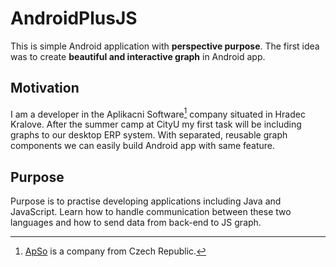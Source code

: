 AndroidPlusJS
===================

This is simple Android application with **perspective purpose**. The first idea was to create **beautiful and interactive graph** in Android app.

Motivation
-------------

I am a developer in the Aplikacni Software[^apso] company situated in Hradec Kralove. After the summer camp at CityU my first task will be including graphs to our desktop ERP system. With separated, reusable graph components we can easily build Android app with same feature.

Purpose
-------------

Purpose is to practise developing applications including Java and JavaScript. Learn how to handle communication between these two languages and how to send data from back-end to JS graph.

  [^apso]: [ApSo](www.apso.cz) is a company from Czech Republic.

